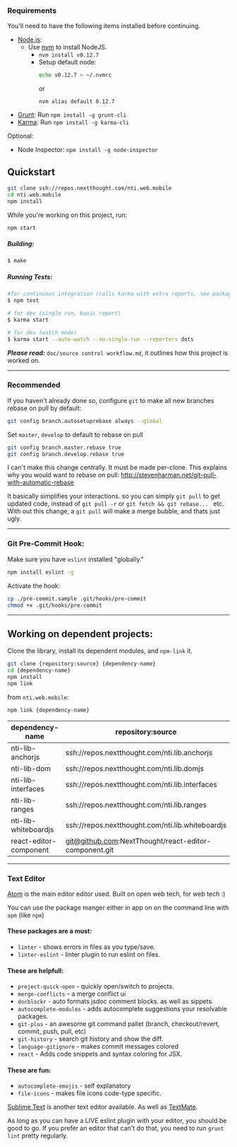 

### Requirements

You'll need to have the following items installed before continuing.

  * [Node.js](http://nodejs.org):
    * Use [nvm](https://github.com/creationix/nvm) to install NodeJS.
        * `nvm install v0.12.7`
        * Setup default node:
          ```bash
          echo v0.12.7 > ~/.nvmrc
          ```
          or
          ```
          nvm alias default 0.12.7
          ```
  * [Grunt](http://gruntjs.com): Run `npm install -g grunt-cli`
  * [Karma](http://karma-runner.github.io): Run `npm install -g karma-cli`

Optional:
  * Node Inspector: `npm install -g node-inspector`



## Quickstart

```bash
git clone ssh://repos.nextthought.com/nti.web.mobile
cd nti.web.mobile
npm install
```

While you're working on this project, run:

```bash
npm start
```

##### Building:
```bash
$ make
```

##### Running Tests:
```bash
#for continuous integration (calls karma with extra reports, see package.json)
$ npm test

# for dev (single run, basic report)
$ karma start

# for dev (watch mode)
$ karma start --auto-watch --no-single-run --reporters dots
```

***Please read:*** `doc/source control workflow.md`, it outlines how this project is worked on.


---

### Recommended

If you haven't already done so, configure `git` to make all new branches rebase on pull by default:
```bash
git config branch.autosetuprebase always --global
```

Set `master`, `develop` to default to rebase on pull
```bash
git config branch.master.rebase true
git config branch.develop.rebase true
```

I can't make this change centrally. It must be made per-clone.  This explains why you would want to rebase on pull: http://stevenharman.net/git-pull-with-automatic-rebase

It basically simplifies your interactions. so you can simply `git pull` to get updated code, instead of `git pull -r` or `git fetch && git rebase... ` etc. With out this change, a `git pull` will make a merge bubble, and thats just ugly.


---

### Git Pre-Commit Hook:

Make sure you have `eslint` installed "globally."
```bash
npm install eslint -g
```

Activate the hook:

```bash
cp ./pre-commit.sample .git/hooks/pre-commit
chmod +x .git/hooks/pre-commit
```

---

## Working on dependent projects:

Clone the library, install its dependent modules, and `npm-link` it.

```bash
git clone {repository:source} {dependency-name}
cd {dependency-name}
npm install
npm link
```

from `nti.web.mobile`:

```bash
npm link {dependency-name}
```

| dependency-name        | repository:source                                        |
|------------------------|----------------------------------------------------------|
| nti-lib-anchorjs       | ssh://repos.nextthought.com/nti.lib.anchorjs             |
| nti-lib-dom            | ssh://repos.nextthought.com/nti.lib.domjs                |
| nti-lib-interfaces     | ssh://repos.nextthought.com/nti.lib.interfaces           |
| nti-lib-ranges         | ssh://repos.nextthought.com/nti.lib.ranges               |
| nti-lib-whiteboardjs   | ssh://repos.nextthought.com/nti.lib.whiteboardjs         |
| react-editor-component | git@github.com:NextThought/react-editor-component.git    |


---

### Text Editor

[Atom](https://atom.io/) is the main editor editor used. Built on open web tech, for web tech :)

You can use the package manger either in app on on the command line with `apm` (like `npm`)

#### These packages are a **must**:
 * `linter` - shows errors in files as you type/save.
 * `linter-eslint` - linter plugin to run eslint on files.

#### These are helpfull:
 * `project-quick-open` - quickly open/switch to projects.
 * `merge-conflicts` - a merge conflict ui
 * `docblockr` - auto formats jsdoc comment blocks. as well as sippets.
 * `autocomplete-modules` - adds autocomplete suggestions your resolvable packages.
 * `git-plus` - an awesome git command pallet (branch, checkout/revert, commit, push, pull, etc)
 * `git-history` - search git history and show the diff.
 * `language-gitignore` - makes commit messages colored
 * `react` - Adds code snippets and syntax coloring for JSX.

#### These are fun:
 * `autocomplete-emojis` - self explanatory
 * `file-icons` - makes file icons code-type specific.

[Sublime Text](http://www.sublimetext.com/) is another text editor available. As well as [TextMate](http://macromates.com/download).

As long as you can have a LIVE eslint plugin with your editor, you should be good to go. If you prefer an editor that can't do that, you need to run `grunt lint` pretty regularly.
